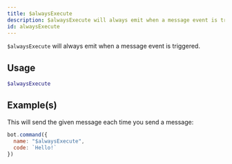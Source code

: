 ```yaml
---
title: $alwaysExecute
description: $alwaysExecute will always emit when a message event is triggered
id: alwaysExecute
---
```


`$alwaysExecute` will always emit when a message event is triggered.

## Usage

```php
$alwaysExecute
```

## Example(s)

This will send the given message each time you send a message:

```javascript
bot.command({
  name: "$alwaysExecute",
  code: `Hello!`
})
```